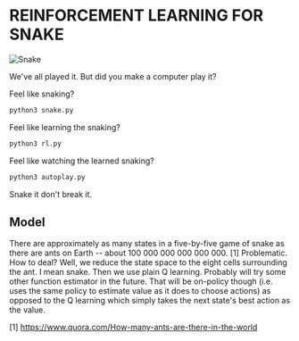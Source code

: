 # REINFORCEMENT LEARNING FOR SNAKE

![Snake](http://m.plonga.com/public/uploads/thumbs/nokia-snake-3310-html5-classic-online.jpg)

We've all played it. But did you make a computer play it?

Feel like snaking?

```python
python3 snake.py
```

Feel like learning the snaking?

```python
python3 rl.py
```

Feel like watching the learned snaking?

```python
python3 autoplay.py
```

Snake it don't break it.

## Model

There are approximately as many states in a five-by-five game of snake as there are ants on Earth -- about 100 000 000 000 000 000. [1] Problematic. How to deal? Well, we reduce the state space to the eight cells surrounding the ant. I mean snake. Then we use plain Q learning. Probably will try some other function estimator in the future. That will be on-policy though (i.e. uses the same policy to estimate value as it does to choose actions) as opposed to the Q learning which simply takes the next state's best action as the value.

  [1] https://www.quora.com/How-many-ants-are-there-in-the-world
